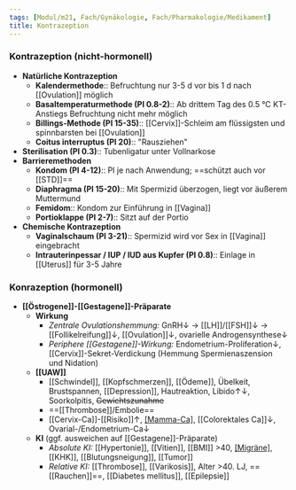 ```yaml
---
tags: [Modul/m21, Fach/Gynäkologie, Fach/Pharmakologie/Medikament]
title: Kontrazeption
---
```

### Kontrazeption (nicht-hormonell)
- **Natürliche Kontrazeption**
	- **Kalendermethode**:: Befruchtung nur 3-5 d vor bis 1 d nach [[Ovulation]] möglich
	- **Basaltemperaturmethode (PI 0.8-2)**:: Ab drittem Tag des 0.5 °C KT-Anstiegs Befruchtung nicht mehr möglich
	- **Billings-Methode (PI 15-35)**:: [[Cervix]]-Schleim am flüssigsten und spinnbarsten bei [[Ovulation]]
	- **Coitus interruptus (PI 20)**:: "Rausziehen"
- **Sterilisation (PI 0.3)**:: Tubenligatur unter Vollnarkose
- **Barrieremethoden**
	- **Kondom (PI 4-12)**:: PI je nach Anwendung; ==schützt auch vor [[STD]]==
	- **Diaphragma (PI 15-20)**:: Mit Spermizid überzogen, liegt vor äußerem Muttermund
	- **Femidom**:: Kondom zur Einführung in [[Vagina]]
	- **Portioklappe (PI 2-7)**:: Sitzt auf der Portio
- **Chemische Kontrazeption**
	- **Vaginalschaum (PI 3-21)**:: Spermizid wird vor Sex in [[Vagina]] eingebracht
	- **Intrauterinpessar / IUP / IUD aus Kupfer (PI 0.8)**:: Einlage in [[Uterus]] für 3-5 Jahre
### Konrazeption (hormonell)
- **[[Östrogene]]-[[Gestagene]]-Präparate**
	- **Wirkung**
		- *Zentrale Ovulationshemmung:* GnRH↓ → [[LH]]/[[FSH]]↓ → [[Follikelreifung]]↓, [[Ovulation]]↓, ovarielle Androgensynthese↓ 
		- *Periphere [[Gestagene]]-Wirkung:* Endometrium-Proliferation↓, [[Cervix]]-Sekret-Verdickung (Hemmung Spermienaszension und Nidation)
	- **[[UAW]]**
		- [[Schwindel]], [[Kopfschmerzen]], [[Ödeme]], Übelkeit, Brustspannen, [[Depression]], Hautreaktion, Libido↑↓, Soorkolpitis, ~~Gewichtszunahme~~
		- ==[[Thrombose]]/Embolie==
		- [[Cervix-Ca]]-[[Risiko]]↑, [[Mamma-Ca]](?), [[Colorektales Ca]]↓, Ovarial-/Endometrium-Ca↓ 
	- **KI** (ggf. ausweichen auf [[Gestagene]]-Präparate)
		- *Absolute KI:* [[Hypertonie]], [[Vitien]], [[BMI]] >40, [[Migräne]](?), [[KHK]], [[Blutungsneigung]], [[Tumor]]
		- *Relative KI:* [[Thrombose]], [[Varikosis]], Alter >40. LJ, ==[[Rauchen]]==, [[Diabetes mellitus]], [[Epilepsie]]
